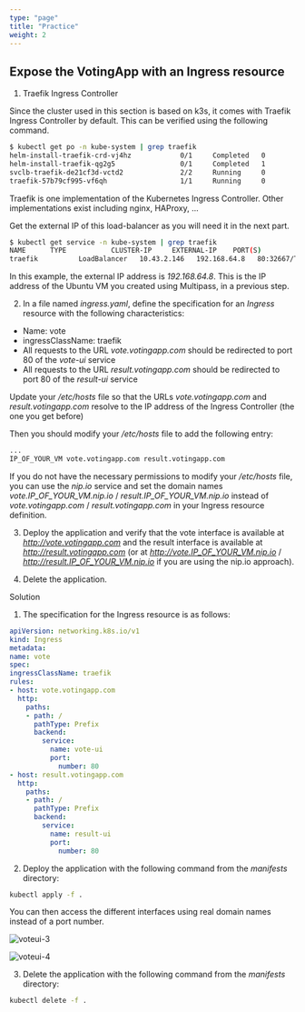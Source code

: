 ```yaml
---
type: "page"
title: "Practice"
weight: 2
---
```


## Expose the VotingApp with an Ingress resource

1. Traefik Ingress Controller

Since the cluster used in this section is based on k3s, it comes with Traefik Ingress Controller by default. This can be verified using the following command.

```bash
$ kubectl get po -n kube-system | grep traefik
helm-install-traefik-crd-vj4hz            0/1     Completed   0          56m
helm-install-traefik-qg2g5                0/1     Completed   1          56m
svclb-traefik-de21cf3d-vctd2              2/2     Running     0          56m
traefik-57b79cf995-vf6qh                  1/1     Running     0          56m
```


Traefik is one implementation of the Kubernetes Ingress Controller. Other implementations exist including nginx, HAProxy, ...


Get the external IP of this load-balancer as you will need it in the next part. 

``` bash
$ kubectl get service -n kube-system | grep traefik
NAME      TYPE           CLUSTER-IP     EXTERNAL-IP    PORT(S)                      AGE
traefik          LoadBalancer   10.43.2.146   192.168.64.8   80:32667/TCP,443:32545/TCP   57m
```

In this example, the external IP address is *192.168.64.8*. This is the IP address of the Ubuntu VM you created using Multipass, in a previous step.

2. In a file named *ingress.yaml*, define the specification for an *Ingress* resource with the following characteristics:

- Name: vote
- ingressClassName: traefik
- All requests to the URL *vote.votingapp.com* should be redirected to port 80 of the *vote-ui* service
- All requests to the URL *result.votingapp.com* should be redirected to port 80 of the *result-ui* service

Update your */etc/hosts* file so that the URLs *vote.votingapp.com* and *result.votingapp.com* resolve to the IP address of the Ingress Controller (the one you get before)


Then you should modify your */etc/hosts* file to add the following entry:

``` bash
...
IP_OF_YOUR_VM vote.votingapp.com result.votingapp.com
```


If you do not have the necessary permissions to modify your */etc/hosts* file, you can use the *nip.io* service and set the domain names *vote.IP_OF_YOUR_VM.nip.io* / *result.IP_OF_YOUR_VM.nip.io* instead of *vote.votingapp.com* / *result.votingapp.com* in your Ingress resource definition.


3. Deploy the application and verify that the vote interface is available at *http://vote.votingapp.com* and the result interface is available at *http://result.votingapp.com* (or at *http://vote.IP_OF_YOUR_VM.nip.io* / *http://result.IP_OF_YOUR_VM.nip.io* if you are using the nip.io approach).

4. Delete the application.

Solution

1. The specification for the Ingress resource is as follows:

``` yaml {filename="ingress.yaml"}
apiVersion: networking.k8s.io/v1
kind: Ingress
metadata:
name: vote
spec:
ingressClassName: traefik
rules:
- host: vote.votingapp.com
  http:
    paths:
    - path: /
      pathType: Prefix
      backend:
        service:
          name: vote-ui
          port:
            number: 80
- host: result.votingapp.com
  http:
    paths:
    - path: /
      pathType: Prefix
      backend:
        service:
          name: result-ui
          port:
            number: 80
```

2. Deploy the application with the following command from the *manifests* directory:

``` bash
kubectl apply -f .
```

You can then access the different interfaces using real domain names instead of a port number.

![voteui-3](voteui-3.png)

![voteui-4](resultui-2.png
)

3. Delete the application with the following command from the *manifests* directory:

``` bash
kubectl delete -f .
```
